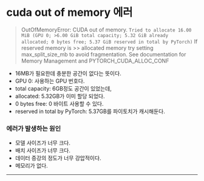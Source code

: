 # cuda out of memory 에러

> OutOfMemoryError: CUDA out of memory. `Tried to allocate 16.00 MiB (GPU 0; >6.00 GiB total capacity; 5.32 GiB already allocated; 0 bytes free; 5.37 GiB reserved in total by PyTorch)` If reserved memory is >> allocated memory try setting max_split_size_mb to avoid fragmentation. See documentation for Memory Management and PYTORCH_CUDA_ALLOC_CONF

- 16MB가 필요한데 충분한 공간이 없다는 뜻이다.
- GPU 0: 사용하는 GPU 번호다.
- total capacity: 6GB정도 공간이 있었는데,
- allocated: 5.32GB가 이미 할당 되었다.
- 0 bytes free: 0 바이트 사용할 수 있다.
- reserved in total by PyTorch: 5.37GB를 파이토치가 캐시해둔다.

### 에러가 발생하는 원인

- 모델 사이즈가 너무 크다.
- 배치 사이즈가 너무 크다.
- 데이터 증강의 정도가 너무 강압적이다.
- 메모리가 없다.

---
